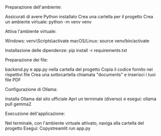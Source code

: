 Preparazione dell'ambiente:

Assicurati di avere Python installato
Crea una cartella per il progetto
Crea un ambiente virtuale:
python -m venv venv

Attiva l'ambiente virtuale:

Windows: venv\Scripts\activate
macOS/Linux: source venv/bin/activate




Installazione delle dipendenze:
pip install -r requirements.txt

Preparazione dei file:

backend.py e app.py nella cartella del progetto
Copia il codice fornito nei rispettivi file
Crea una sottocartella chiamata "documents" e inserisci i tuoi file PDF


Configurazione di Ollama:

Installa Ollama dal sito ufficiale
Apri un terminale (diverso) e esegui:
ollama pull gemma2



Esecuzione dell'applicazione:

Nel terminale, con l'ambiente virtuale attivato, naviga alla cartella del progetto
Esegui:
Copystreamlit run app.py
